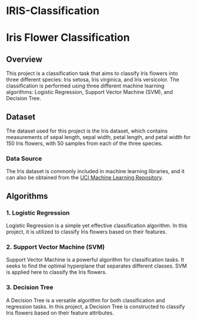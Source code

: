 # IRIS-Classification
# Iris Flower Classification

## Overview

This project is a classification task that aims to classify Iris flowers into three different species: Iris setosa, Iris virginica, and Iris versicolor. The classification is performed using three different machine learning algorithms: Logistic Regression, Support Vector Machine (SVM), and Decision Tree.

## Dataset

The dataset used for this project is the Iris dataset, which contains measurements of sepal length, sepal width, petal length, and petal width for 150 Iris flowers, with 50 samples from each of the three species.

### Data Source

The Iris dataset is commonly included in machine learning libraries, and it can also be obtained from the [UCI Machine Learning Repository](https://archive.ics.uci.edu/ml/datasets/iris).

## Algorithms

### 1. Logistic Regression

Logistic Regression is a simple yet effective classification algorithm. In this project, it is utilized to classify Iris flowers based on their features.

### 2. Support Vector Machine (SVM)

Support Vector Machine is a powerful algorithm for classification tasks. It seeks to find the optimal hyperplane that separates different classes. SVM is applied here to classify the Iris flowers.

### 3. Decision Tree

A Decision Tree is a versatile algorithm for both classification and regression tasks. In this project, a Decision Tree is constructed to classify Iris flowers based on their feature attributes.




